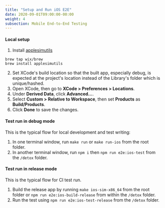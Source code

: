 ```yaml
---
title: "Setup and Run iOS E2E"
date: 2020-09-01T09:00:00-00:00
weight: 4
subsection: Mobile End-to-End Testing
---
```


#### Local setup
1. Install [applesimutils](https://github.com/wix/AppleSimulatorUtils)
```
brew tap wix/brew
brew install applesimutils
```
2. Set XCode's build location so that the built app, especially debug, is expected at the project's location instead of the Library's folder which is unique/hashed.
1. Open XCode, then go to **XCode > Preferences > Locations**.
2. Under **Derived Data**, click **Advanced...**.
3. Select **Custom > Relative to Workspace**, then set **Products** as **Build/Products**.
4. Click **Done** to save the changes.

#### Test run in debug mode
This is the typical flow for local development and test writing:
1. In one terminal window, run `make run` or `make run-ios` from the root folder.
2. In another terminal window, run `npm i` then `npm run e2e:ios-test` from the `/detox` folder.

#### Test run in release mode
This is the typical flow for CI test run.
1. Build the release app by running `make ios-sim-x86_64` from the root folder or `npm run e2e:ios-build-release` from within the `/detox` folder.
2. Run the test using `npm run e2e:ios-test-release` from the `/detox` folder.
